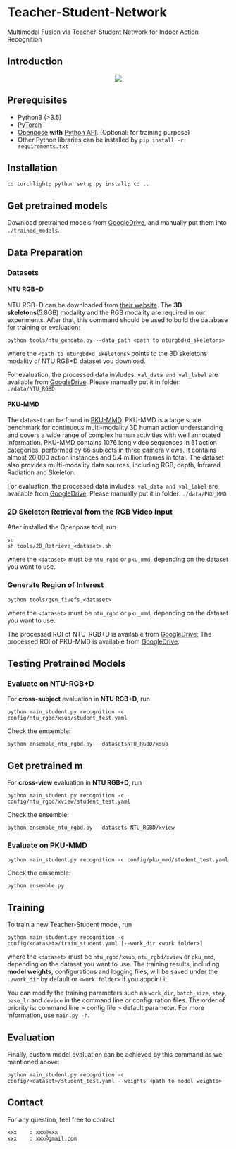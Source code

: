 # Teacher-Student-Network
Multimodal Fusion via Teacher-Student Network for Indoor Action Recognition

## Introduction
<!--
This repository holds the codebase, dataset and models for the paper:
**Multimodal Fusion via Teacher-Student Network for Indoor Action Recognition**

update github version with below commands:
  git add .
  git add commit
  git push git@github.com:bruceyo/TSMF.git
-->
<div align="center">
    <img src="resource/info/neural_fused_repre.png">
</div>

## Prerequisites
- Python3 (>3.5)
- [PyTorch](http://pytorch.org/)
- [Openpose](https://github.com/CMU-Perceptual-Computing-Lab/openpose) **with** [Python API](https://github.com/CMU-Perceptual-Computing-Lab/openpose/blob/master/doc/installation.md#python-api). (Optional: for training purpose)
- Other Python libraries can be installed by `pip install -r requirements.txt`

## Installation
``` shell
cd torchlight; python setup.py install; cd ..
```

## Get pretrained models

Download pretrained models from [GoogleDrive](https://drive.google.com/drive/folders/1J63NA-L8v6FofNip4MMt3Zfi_S-FALt2?usp=sharing), and manually put them into ```./trained_models```.

## Data Preparation
### Datasets
#### NTU RGB+D
NTU RGB+D can be downloaded from [their website](http://rose1.ntu.edu.sg/datasets/actionrecognition.asp).
The **3D skeletons**(5.8GB) modality and the RGB modality are required in our experiments. After that, this command should be used to build the database for training or evaluation:
```
python tools/ntu_gendata.py --data_path <path to nturgbd+d_skeletons>
```
where the ```<path to nturgbd+d_skeletons>``` points to the 3D skeletons modality of NTU RGB+D dataset you download.

For evaluation, the processed data invludes: ```val_data and val_label``` are available from [GoogleDrive](https://drive.google.com/drive/folders/1D7zXKuk4YF4vGczrkMv87lapdMlwEy_S?usp=sharing). Please manually put it in folder: ```./data/NTU_RGBD```

#### PKU-MMD
The dataset can be found in [PKU-MMD](https://github.com/ECHO960/PKU-MMD). PKU-MMD is a large scale benchmark for continuous multi-modality 3D human action understanding and covers a wide range of complex human activities with well annotated information. PKU-MMD contains 1076 long video sequences in 51 action categories, performed by 66 subjects in three camera views. It contains almost 20,000 action instances and 5.4 million frames in total. The dataset also provides multi-modality data sources, including RGB, depth, Infrared Radiation and Skeleton.

For evaluation, the processed data invludes: ```val_data and val_label``` are available from [GoogleDrive](https://drive.google.com/drive/folders/1iwsf1RP0a8rWLoh55kHlFibB3edQtd01?usp=sharing). Please manually put it in folder: ```./data/PKU_MMD```

### 2D Skeleton Retrieval from the RGB Video Input
After installed the Openpose tool, run
```
su
sh tools/2D_Retrieve_<dataset>.sh
```
where the ```<dataset>``` must be ```ntu_rgbd``` or ```pku_mmd```, depending on the dataset you want to use.

### Generate Region of Interest
```
python tools/gen_fivefs_<dataset>
```
where the ```<dataset>``` must be ```ntu_rgbd``` or ```pku_mmd```, depending on the dataset you want to use.

The processed ROI of NTU-RGB+D is available from [GoogleDrive](https://drive.google.com/file/d/1NjLSNaJjR-XuSv3MmrQisFJTTg-Vc8ID/view?usp=sharing);
The processed ROI of PKU-MMD is available from [GoogleDrive](https://drive.google.com/file/d/1A5QdFCG4qLAxV4g7aRXgsy-uWOd1bD8W/view?usp=sharing).
## Testing Pretrained Models
<!-- ### Evaluation
Once datasets and the pretrained models are ready, we can start the evaluation. -->
### Evaluate on NTU-RGB+D
For **cross-subject** evaluation in **NTU RGB+D**, run
```
python main_student.py recognition -c config/ntu_rgbd/xsub/student_test.yaml
```
Check the emsemble:
```
python ensemble_ntu_rgbd.py --datasetsNTU_RGBD/xsub
```
## Get pretrained m
For **cross-view** evaluation in **NTU RGB+D**, run
```
python main_student.py recognition -c config/ntu_rgbd/xview/student_test.yaml
```
Check the ensemble:
```
python ensemble_ntu_rgbd.py --datasets NTU_RGBD/xview
```
### Evaluate on PKU-MMD
```
python main_student.py recognition -c config/pku_mmd/student_test.yaml
```
Check the emsemble:
```
python ensemble.py
```

## Training
To train a new Teacher-Student model, run
```
python main_student.py recognition -c config/<dataset>/train_student.yaml [--work_dir <work folder>]
```
where the ```<dataset>``` must be ```ntu_rgbd/xsub```, ```ntu_rgbd/xview``` or ```pku_mmd```, depending on the dataset you want to use.
The training results, including **model weights**, configurations and logging files, will be saved under the ```./work_dir``` by default or ```<work folder>``` if you appoint it.

You can modify the training parameters such as ```work_dir```, ```batch_size```, ```step```, ```base_lr``` and ```device``` in the command line or configuration files. The order of priority is:  command line > config file > default parameter. For more information, use ```main.py -h```.

## Evaluation
Finally, custom model evaluation can be achieved by this command as we mentioned above:
```
python main_student.py recognition -c config/<dataset>/student_test.yaml --weights <path to model weights>
```

## Contact
For any question, feel free to contact
```
xxx    : xxx@xxx
xxx    : xxx@gmail.com
```
